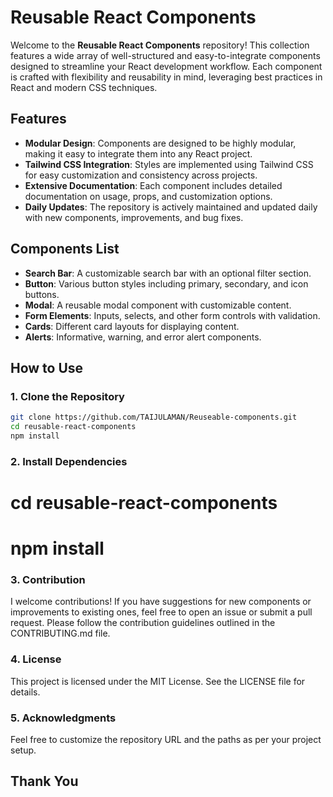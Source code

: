 # Reusable React Components

Welcome to the **Reusable React Components** repository! This collection features a wide array of well-structured and easy-to-integrate components designed to streamline your React development workflow. Each component is crafted with flexibility and reusability in mind, leveraging best practices in React and modern CSS techniques.

## Features

- **Modular Design**: Components are designed to be highly modular, making it easy to integrate them into any React project.
- **Tailwind CSS Integration**: Styles are implemented using Tailwind CSS for easy customization and consistency across projects.
- **Extensive Documentation**: Each component includes detailed documentation on usage, props, and customization options.
- **Daily Updates**: The repository is actively maintained and updated daily with new components, improvements, and bug fixes.

## Components List

- **Search Bar**: A customizable search bar with an optional filter section.
- **Button**: Various button styles including primary, secondary, and icon buttons.
- **Modal**: A reusable modal component with customizable content.
- **Form Elements**: Inputs, selects, and other form controls with validation.
- **Cards**: Different card layouts for displaying content.
- **Alerts**: Informative, warning, and error alert components.

## How to Use

### 1. Clone the Repository

```bash
git clone https://github.com/TAIJULAMAN/Reuseable-components.git
cd reusable-react-components
npm install
```

### 2. Install Dependencies

# cd reusable-react-components

# npm install

### 3. Contribution

I welcome contributions! If you have suggestions for new components or improvements to existing ones, feel free to open an issue or submit a pull request. Please follow the contribution guidelines outlined in the CONTRIBUTING.md file.

### 4. License

This project is licensed under the MIT License. See the LICENSE file for details.

### 5. Acknowledgments

Feel free to customize the repository URL and the paths as per your project setup.

## Thank You
